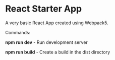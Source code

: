 # React Starter App

A very basic React App created using Webpack5.

Commands:

**npm run dev** - Run development server

**npm run build** - Create a build in the dist directory
